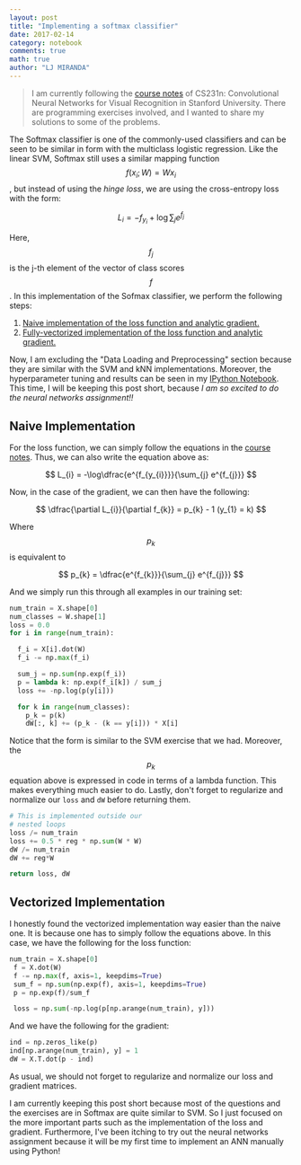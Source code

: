 ```yaml
---
layout: post
title: "Implementing a softmax classifier"
date: 2017-02-14
category: notebook
comments: true
math: true
author: "LJ MIRANDA"
---
```


> I am currently following the [course notes](http://cs231n.github.io/) of CS231n: Convolutional Neural Networks for Visual Recognition in Stanford University. There are programming exercises involved, and I wanted to share my solutions to some of the problems.

The Softmax classifier is one of the commonly-used classifiers and can be
seen to be similar in form with the multiclass logistic regression. Like the
linear SVM, Softmax still uses a similar mapping function $$f(x_{i};W) =
Wx_{i}$$, but instead of using the _hinge loss_, we are using the
cross-entropy loss with the form:

$$
L_{i} = -f_{y_{i}} + \log\sum_{j}e^{f_{j}}
$$

Here, $$f_{j}$$ is the j-th element of the vector of class scores $$f$$. In
this implementation of the Sofmax classifier, we perform the following steps:

1. [Naive implementation of the loss function and analytic gradient.](#naive)
2. [Fully-vectorized implementation of the loss function and analytic gradient.](#vector)

Now, I am excluding the "Data Loading and Preprocessing" section because they
are similar with the SVM and kNN implementations. Moreover, the
hyperparameter tuning and results can be seen in my [IPython
Notebook](https://github.com/ljvmiranda921/cs231n-assignments/blob/master/assignment1/softmax.ipynb).
This time, I will be keeping this post short, because _I am so excited to do
the neural networks assignment!!_

## <a name="naive"></a> Naive Implementation

For the loss function, we can simply follow the equations in the [course
notes](http://cs231n.github.io/linear-classify/#softmax). Thus, we can also
write the equation above as:

$$
L_{i} = -\log\dfrac{e^{f_{y_{i}}}}{\sum_{j} e^{f_{j}}}
$$

Now, in the case of the gradient, we can then have the following:

$$
\dfrac{\partial L_{i}}{\partial f_{k}} = p_{k} - 1 (y_{1} = k)
$$

Where $$p_{k}$$ is equivalent to

$$
p_{k} = \dfrac{e^{f_{k}}}{\sum_{j} e^{f_{j}}}
$$

And we simply run this through all examples in our training set:

```python
num_train = X.shape[0]
num_classes = W.shape[1]
loss = 0.0
for i in range(num_train):

  f_i = X[i].dot(W)
  f_i -= np.max(f_i)

  sum_j = np.sum(np.exp(f_i))
  p = lambda k: np.exp(f_i[k]) / sum_j
  loss += -np.log(p(y[i]))

  for k in range(num_classes):
    p_k = p(k)
    dW[:, k] += (p_k - (k == y[i])) * X[i]
```

Notice that the form is similar to the SVM exercise that we had. Moreover,
the $$p_{k}$$ equation above is expressed in code in terms of a lambda
function. This makes everything much easier to do. Lastly, don't forget to
regularize and normalize our `loss` and `dW` before returning them.

```python
# This is implemented outside our
# nested loops
loss /= num_train
loss += 0.5 * reg * np.sum(W * W)
dW /= num_train
dW += reg*W

return loss, dW
```

## <a name="vector"></a> Vectorized Implementation

I honestly found the vectorized implementation way easier than the naive one.
It is because one has to simply follow the equations above. In this case, we
have the following for the loss function:

```python
num_train = X.shape[0]
 f = X.dot(W)
 f -= np.max(f, axis=1, keepdims=True)
 sum_f = np.sum(np.exp(f), axis=1, keepdims=True)
 p = np.exp(f)/sum_f

 loss = np.sum(-np.log(p[np.arange(num_train), y]))
```

And we have the following for the gradient:

```python
ind = np.zeros_like(p)
ind[np.arange(num_train), y] = 1
dW = X.T.dot(p - ind)
```

As usual, we should not forget to regularize and normalize our loss and
gradient matrices.

I am currently keeping this post short because most of the questions and the
exercises are in Softmax are quite similar to SVM. So I just focused on the
more important parts such as the implementation of the loss and gradient.
Furthermore, I've been itching to try out the neural networks assignment
because it will be my first time to implement an ANN manually using Python!
